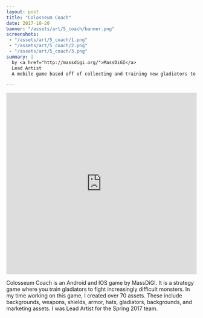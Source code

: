```yaml
---
layout: post
title: "Colosseum Coach"
date: 2017-10-20
banner: "/assets/art/5_coach/banner.png"
screenshots:
 - "/assets/art/5_coach/1.png"
 - "/assets/art/5_coach/2.png"
 - "/assets/art/5_coach/3.png"
summary: |
  by <a href="http://massdigi.org/">MassDiGI</a>
  Lead Artist
  A mobile game based off of collecting and training new gladiators to fight monsters. Launched on Android and iOS in Spring 2017.

---
```

<iframe width="100%" height="480" src="https://www.youtube.com/embed/hNoaVXEip20" frameborder="0" allow="autoplay; encrypted-media" allowfullscreen></iframe>

Colosseum Coach is an Android and IOS game by MassDiGI. It is a strategy game where you train gladiators to fight increasingly difficult monsters. In my time working on this game, I created over 70 assets. These include backgrounds, weapons, shields, armor, hats, gladiators, backgrounds, and marketing assets. I was Lead Artist for the Spring 2017 team.
